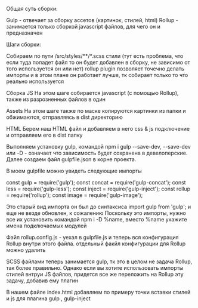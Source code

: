 Общая суть сборки:

Gulp - отвечает за сборку ассетов (картинок, стилей, html) Rollup - занимается только сборкой javascript файлов, для чего он и предназначен

Шаги сборки:

Собираем по пути /src/styles/**/*.scss стили (тут есть проблема, что если туда попадет файл то он будет добавлен в сборку, не зависимо от того используется он или нет) rollup plugin позволяет точечно делать импорты и в этом плане он работает лучше, тк собирает только то что реально используется

Сборка JS На этом шаге собирается javascript (с помощью Rollup), также из разрозненных файлов в один

Assets На этом шаге также по маске копируются картинки из папки и обжимаются, отправляясь в dist директорию

HTML Берем наш HTML файл и добавляем в него css & js подключение и отправляем его в dist папку

Выполняем установку gulp, командой npm i gulp --save-dev, --save-dev или -D - означает что зависимость будет сохранена в девелоперские. Далее создаем файл gulpfile.json в корне проекта.

В моем gulpfile можно увидеть следующие импорты

const gulp = require('gulp'); const concat = require('gulp-concat'); const less = require('gulp-less'); const inject = require('gulp-inject'); const rollup = require('rollup'); const image = require('gulp-image');

Это старый вид импорта он был до синтаксиса import gulp from 'gulp'; и еще не везде обновлен, к сожалению Поскольку это импорты, нужно все их установить командой npm i -D %name, вместо %name укажите имена подключаемых модулей

Файл rollup.config.js - уехал в gulpfile.js и теперь вся конфигурация Rollup внутри этого файла. отдельный факйл конфигурации для Rollup можно удалить

SCSS файлами теперь занимается gulp, тк это в целом не задача Rollup, так более правильно. Однако если вы хотите использовать импорты стилей внтруи JS файлов, придется все же переложить на Rollup эту задачу, добавив ему плагин

В нашем файле index.html добавляем по примеру точки вставки стилей и js для плагина gulp , gulp-inject

<!DOCTYPE html>
<html>
<head>
  <title>My index</title>
  <!-- inject:css -->
  <!-- endinject -->
</head>
<body>

  <!-- inject:js -->
  <!-- endinject -->
</body>
</html>
